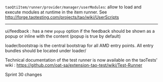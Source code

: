 <!---
channel: frontendchanges
release: 'Sprint 31'
permissions:
    - public
contributors:
    - 'Bertrand Chevrier'
    - 'Christophe Noel'
--->

`taoQtiItem/runner/provider/manager/userModules`: allow to load and execute modules at runtime in the item runner. See <http://forge.taotesting.com/projects/tao/wiki/UserScripts>

---

ui/feedback : has a new `popup` option if the feedback should be shown as a popup or inline with the content (popup is true by default)

loader/bootstrap is the central bootstrap for all AMD entry points.
All entry bundles should be located under loader/

Technical documentation of the test runner is now available on the taoTests' wiki : <https://github.com/oat-sa/extension-tao-test/wiki/Test-Runner>

Sprint 30 changes